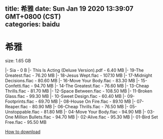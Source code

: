 
title: 希雅
date: Sun Jan 19 2020 13:39:07 GMT+0800 (CST)    
categories: baidu
---

# 希雅
size: 1.65 GB
 
 
|- Sia - 0 B
|- This Is Acting (Deluxe Version).pdf - 6.40 MB
|- 19-The Greatest.flac - 76.20 MB
|- 18-Jesus Wept.flac - 107.10 MB
|- 17-Midnight Decisions.flac - 80.60 MB
|- 16-Move Your Body.flac - 83.30 MB
|- 15-Confetti.flac - 94.70 MB
|- 14-The Greatest.flac - 76.60 MB
|- 13-Cheap Thrills.flac - 81.70 MB
|- 12-Space Between.flac - 108.50 MB
|- 11-Broken Glass.flac - 99.30 MB
|- 10-Sweet Design.flac - 60.40 MB
|- 09-Footprints.flac - 69.70 MB
|- 08-House On Fire.flac - 89.10 MB
|- 07-Reaper.flac - 80.90 MB
|- 06-Cheap Thrills.flac - 76.50 MB
|- 05-Unstoppable.flac - 81.80 MB
|- 04-Move Your Body.flac - 94.90 MB
|- 03-One Million Bullets.flac - 94.70 MB
|- 02-Alive.flac - 95.30 MB
|- 01-Bird Set Free.flac - 95.50 MB

[How to download](https://bpcam.bemobtrk.com/go/2ceec3aa-1ca2-46d6-b9ff-aaa5c184517c?jno=1297)
